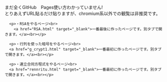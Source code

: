 <html>
  <head>
  <meta charset="utf-8">

  </head>

  <body>
    <p>まだ全くGitHub　Pages使い方わかっていません!<br>
    とりあえずURL貼るだけ貼りますが、chromium系以外での観覧は非推奨です。</p>
    
      <p>・RSAをやるページ<br>
        <a href="RSA.html" target="_blank">一番最後に作ったページです。別タブで開きます。</a><br></p>
    
      <p>・行列を使った暗号をやるページ<br>
      <a href="g_crypt1.html" target="_blank">一番最初に作ったページです。別タブで開きます。</a><br></p>
    
      <p>・連立合同方程式をやるページ<br>
      <a href="rennritu.html" target="_blank">一番最初に作ったページです。別タブで開きます。</a><br></p>
    
    
    
  </body>
</html>
